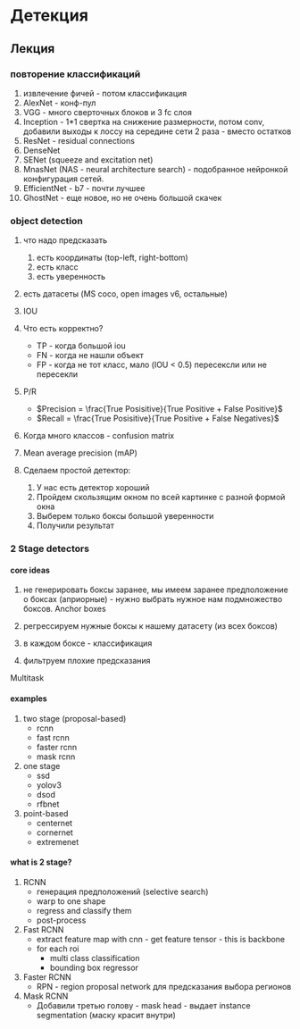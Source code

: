 # Детекция

## Лекция

### повторение классификаций

1. извлечение фичей - потом классификация
2. AlexNet - конф-пул
3. VGG - много сверточных блоков и 3 fc слоя
4. Inception - 1*1 свертка на снижение размерности, потом conv, добавили выходы к лоссу на середине сети 2 раза - вместо остатков
5. ResNet - residual connections
6. DenseNet
7. SENet (squeeze and excitation net)
8. MnasNet (NAS - neural architecture search) - подобранное нейронкой конфигурация сетей.
9. EfficientNet - b7 - почти лучшее
10. GhostNet - еще новое, но не очень большой скачек

### object detection

1. что надо предсказать
    1. есть координаты (top-left, right-bottom)
    2. есть класс
    3. есть уверенность

2. есть датасеты (MS coco, open images v6, остальные)
3. IOU
4. Что есть корректно?

    * TP - когда большой iou
    * FN - когда не нашли объект
    * FP - когда не тот класс, мало (IOU < 0.5) пересексли или не пересекли
5. P/R

    * $Precision = \frac{True Posisitive}{True Positive + False Positive}$
    * $Recall = \frac{True Posisitive}{True Positive + False Negatives}$

6. Когда много классов - confusion matrix
7. Mean average precision (mAP)
8. Сделаем простой детектор:
    1. У нас есть детектор хороший
    2. Пройдем скользящим окном по всей картинке с разной формой окна
    3. Выберем только боксы большой уверенности
    4. Получили результат

### 2 Stage detectors

#### core ideas

1. не генерировать боксы заранее, мы имеем заранее предположение о боксах (априорные) - нужно выбрать нужное нам подмножество боксов. Anchor boxes

2. регрессируем нужные боксы к нашему датасету (из всех боксов)

3. в каждом боксе - классификация

4. фильтруем плохие предсказания

Multitask

#### examples

1. two stage (proposal-based)
    * rcnn
    * fast rcnn
    * faster rcnn
    * mask rcnn
2. one stage
    * ssd
    * yolov3
    * dsod
    * rfbnet
3. point-based
    * centernet
    * cornernet
    * extremenet

#### what is 2 stage?

1. RCNN
    * генерация предположений (selective search)
    * warp to one shape
    * regress and classify them
    * post-process
2. Fast RCNN
    * extract feature map with cnn - get feature tensor - this is backbone
    * for each roi
        * multi class classification
        * bounding box regressor
3. Faster RCNN
    * RPN - region proposal network для предсказания выбора регионов
4. Mask RCNN
    * Добавили третью голову - mask head -  выдает instance segmentation (маску красит внутри)

